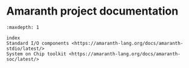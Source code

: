# Amaranth project documentation

```{toctree}
:maxdepth: 1

index
Standard I/O components <https://amaranth-lang.org/docs/amaranth-stdio/latest/>
System on Chip toolkit <https://amaranth-lang.org/docs/amaranth-soc/latest/>
```
